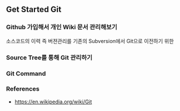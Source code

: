 ## Get Started Git 

### Github 가입해서 개인 Wiki 문서 관리해보기

소스코드의 이력 즉 버젼관리를 기존의 Subversion에서 Git으로 이전하기 위한 

### Source Tree를 통해 Git 관리하기

### Git Command

### References
> 
- https://en.wikipedia.org/wiki/Git
